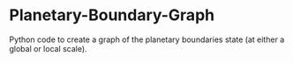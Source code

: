 # Planetary-Boundary-Graph
Python code to create a graph of the planetary boundaries state (at either a global or local scale).
